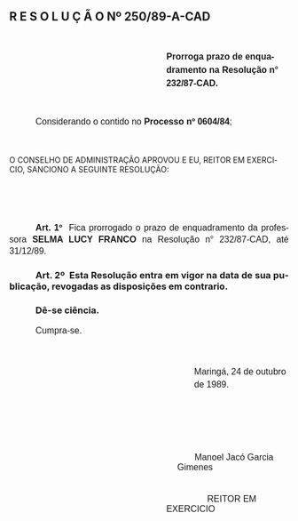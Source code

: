 <body lang=PT-BR style='tab-interval:35.4pt'>

<div class=Section1>

<h2><![if !supportEmptyParas]>&nbsp;<![endif]><o:p></o:p></h2>

<h2>R E S O L U Ç Ã O Nº 250/89-A-CAD<span style='mso-tab-count:1'>  </span></h2>

<p class=MsoNormal style='margin-top:36.0pt;margin-right:3.6pt;margin-bottom:
36.0pt;margin-left:212.4pt;line-height:18.0pt'><b style='mso-bidi-font-weight:
normal'><span style='font-size:12.0pt;mso-bidi-font-size:10.0pt;font-family:
Arial'>Prorroga prazo de enquadramento na Resolução n° 232/87-CAD.<o:p></o:p></span></b></p>

<p class=MsoNormal style='text-indent:35.4pt'><span style='font-size:12.0pt;
mso-bidi-font-size:10.0pt;font-family:Arial'>Considerando o contido no <b>Processo
nº 0604/84</b>;<o:p></o:p></span></p>

<p class=MsoNormal style='line-height:17.4pt'><span style='font-size:12.0pt;
mso-bidi-font-size:10.0pt;font-family:Arial'><![if !supportEmptyParas]>&nbsp;<![endif]><o:p></o:p></span></p>

<p class=MsoBodyTextIndent2>O CONSELHO DE ADMINISTRAÇÃO APROVOU E EU, REITOR EM
EXERCICIO, SANCIONO A SEGUINTE RESOLUÇÃO:</p>

<p class=MsoNormal style='line-height:17.4pt'><span style='font-size:12.0pt;
mso-bidi-font-size:10.0pt;font-family:Arial'><![if !supportEmptyParas]>&nbsp;<![endif]><o:p></o:p></span></p>

<p class=MsoNormal style='line-height:150%'><span style='font-size:12.0pt;
mso-bidi-font-size:10.0pt;font-family:Arial'><![if !supportEmptyParas]>&nbsp;<![endif]><o:p></o:p></span></p>

<p class=MsoNormal style='text-align:justify;text-indent:35.45pt;line-height:
150%'><b><span style='font-size:12.0pt;mso-bidi-font-size:10.0pt;font-family:
Arial'>Art. 1º</span></b><span style='font-size:12.0pt;mso-bidi-font-size:10.0pt;
font-family:Arial'><span style="mso-spacerun: yes">  </span>Fica prorrogado o
prazo de enquadramento da professora <b style='mso-bidi-font-weight:normal'>SELMA
LUCY FRANCO </b>na Resolução n° 232/87-CAD, até 31/12/89. <o:p></o:p></span></p>

<h3 style='text-align:justify;text-indent:35.45pt'><b>Art. 2º</b><span
style="mso-spacerun: yes">  </span>Esta Resolução entra em vigor na data de sua
publicação, revogadas as disposições em contrario.</h3>

<h3 style='text-align:justify;text-indent:35.45pt'>Dê-se ciência.</h3>

<p class=MsoNormal style='text-align:justify;text-indent:35.45pt;line-height:
150%'><span style='font-size:12.0pt;mso-bidi-font-size:10.0pt;font-family:Arial'>Cumpra-se.<o:p></o:p></span></p>

<p class=MsoNormal style='margin-top:0cm;margin-right:0cm;margin-bottom:10.8pt;
margin-left:250.2pt;line-height:17.4pt'><span style='font-size:12.0pt;
mso-bidi-font-size:10.0pt;font-family:Arial'><![if !supportEmptyParas]>&nbsp;<![endif]><o:p></o:p></span></p>

<p class=MsoNormal style='margin-top:0cm;margin-right:0cm;margin-bottom:10.8pt;
margin-left:250.2pt;line-height:17.4pt'><span style='font-size:12.0pt;
mso-bidi-font-size:10.0pt;font-family:Arial'>Maringá, 24 de outubro de 1989.<o:p></o:p></span></p>

<p class=MsoNormal style='margin-left:227.25pt'><span style='font-size:12.0pt;
mso-bidi-font-size:10.0pt;font-family:Arial'><![if !supportEmptyParas]>&nbsp;<![endif]><o:p></o:p></span></p>

<p class=MsoNormal style='margin-left:227.25pt'><span style='font-size:12.0pt;
mso-bidi-font-size:10.0pt;font-family:Arial'><![if !supportEmptyParas]>&nbsp;<![endif]><o:p></o:p></span></p>

<p class=MsoNormal style='margin-left:227.25pt'><span style='font-size:12.0pt;
mso-bidi-font-size:10.0pt;font-family:Arial'><![if !supportEmptyParas]>&nbsp;<![endif]><o:p></o:p></span></p>

<p class=MsoNormal style='margin-left:227.25pt'><span lang=ES-TRAD
style='font-size:12.0pt;mso-bidi-font-size:10.0pt;font-family:Arial;mso-ansi-language:
ES-TRAD'><span style="mso-spacerun: yes">       </span>Manoel Jacó Garcia
Gimenes<o:p></o:p></span></p>

<p class=MsoNormal style='margin-top:0cm;margin-right:0cm;margin-bottom:5.4pt;
margin-left:141.6pt;text-indent:35.4pt'><span lang=ES-TRAD style='font-size:
12.0pt;mso-bidi-font-size:10.0pt;font-family:Arial;mso-ansi-language:ES-TRAD'><![if !supportEmptyParas]>&nbsp;<![endif]><o:p></o:p></span></p>

<p class=MsoNormal style='margin-top:0cm;margin-right:0cm;margin-bottom:5.4pt;
margin-left:212.4pt;text-indent:35.4pt'><span style='font-size:12.0pt;
mso-bidi-font-size:10.0pt;font-family:Arial'><span style="mso-spacerun:
yes">      </span>REITOR EM EXERCICIO<o:p></o:p></span></p>

<p class=MsoNormal><span style='font-size:12.0pt;mso-bidi-font-size:10.0pt;
font-family:Arial'><![if !supportEmptyParas]>&nbsp;<![endif]><o:p></o:p></span></p>

<p class=MsoBodyText style='margin-left:212.4pt'><![if !supportEmptyParas]>&nbsp;<![endif]><o:p></o:p></p>

</div>

</body>

